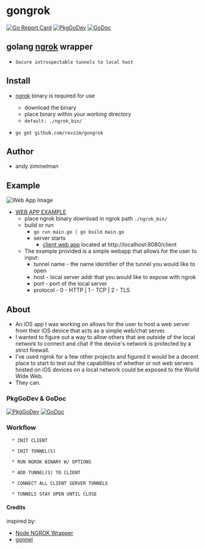# gongrok
[![Go Report Card](https://goreportcard.com/badge/github.com/revzim/gongrok)](https://goreportcard.com/report/github.com/revzim/gongrok)
[![PkgGoDev](https://pkg.go.dev/badge/github.com/revzim/gongrok)](https://pkg.go.dev/github.com/revzim/gongrok)
[![GoDoc](https://godoc.org/github.com/revzim/gongrok?status.svg)](https://godoc.org/github.com/revzim/gongrok)

## golang [ngrok](https://ngrok.com/) wrapper
  * `Secure introspectable tunnels to local host`

## Install

 *  [ngrok](https://ngrok.com/download) binary is required for use
    *  download the binary
    *  place binary within your working directory
    *  ```default: ./ngrok_bin/```
    
 * ``` go get github.com/revzim/gongrok ```

## Author
  * andy zimmelman

## Example

![Web App Image](https://i.imgur.com/XEerXOm.png)
* [WEB APP EXAMPLE](https://github.com/revzim/gongrok/example/webapp)
  * place ngrok binary download in ngrok path ```./ngrok_bin/```
  * build or run
    * ```go run main.go | go build main.go```
    * server starts 
      * [client web app](http://localhost:8080/client) located at http://localhost:8080/client
  * The example provided is a simple webapp that allows for the user to input:
    * tunnel name - the name identifier of the tunnel you would like to open
    * host        - local server addr that you would like to expose with ngrok
    * port        - port of the local server
    * protocol    - 0 - HTTP | 1 - TCP | 2 - TLS

## About

* An iOS app I was working on allows for the user to host a web server from their iOS device that acts as a simple web/chat server.
* I wanted to figure out a way to allow others that are outside of the local network to connect and chat if the device's network is protected by a strict firewall.
* I've used ngrok for a few other projects and figured it would be a decent place to start to test out the capabilities of whether or not web servers hosted on iOS devices on a local network could be exposed to the World Wide Web.
* They can.

### PkgGoDev & GoDoc

[![PkgGoDev](https://pkg.go.dev/badge/github.com/revzim/gongrok)](https://pkg.go.dev/github.com/revzim/gongrok)
[![GoDoc](https://godoc.org/github.com/revzim/gongrok?status.svg)](https://godoc.org/github.com/revzim/gongrok)

### Workflow
```
  * INIT CLIENT
  
  * INIT TUNNEL(S)

  * RUN NGROK BINARY W/ OPTIONS

  * ADD TUNNEL(S) TO CLIENT

  * CONNECT ALL CLIENT SERVER TUNNELS

  * TUNNELS STAY OPEN UNTIL CLOSE

```

#### Credits

inspired by:
  * [Node NGROK Wrapper](https://github.com/bubenshchykov/ngrok)
  * [gonnel](https://github.com/afdalwahyu/gonnel)
